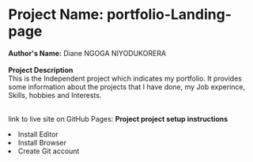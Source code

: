 # Project Name: portfolio-Landing-page

<html>
  
  <form>
<b><label> Author's Name:</label></b> <label> Diane NGOGA NIYODUKORERA</label><br><br>
  <b><label> Project Description</label></b> <br>
  <label>This is the Independent project which indicates my portfolio. It provides some information about the projects that I have done, my Job experince, Skills, hobbies and Interests. </label><br><br>
  
  <label>link to live site on GitHub Pages: <label>
    <a href="https://github.com/dianahub250/portfolio-Landing-page"></a>
  <b><label>Project project setup instructions</label></b>
  
  <li>Install Editor</li>
    <li>Install Browser</li>
    <li>Create Git account</li>
    
   
  
  </form>
  </html>



